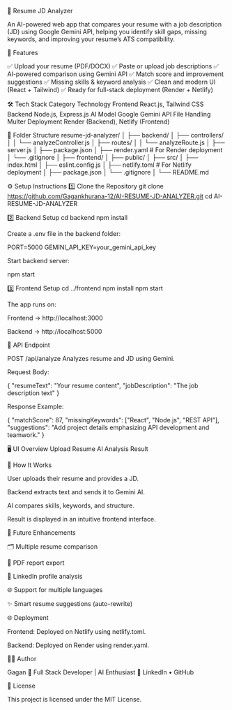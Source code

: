 🧠 Resume JD Analyzer

An AI-powered web app that compares your resume with a job description (JD) using Google Gemini API, helping you identify skill gaps, missing keywords, and improving your resume’s ATS compatibility.

🚀 Features

✅ Upload your resume (PDF/DOCX)
✅ Paste or upload job descriptions
✅ AI-powered comparison using Gemini API
✅ Match score and improvement suggestions
✅ Missing skills & keyword analysis
✅ Clean and modern UI (React + Tailwind)
✅ Ready for full-stack deployment (Render + Netlify)

🛠️ Tech Stack
Category	Technology
Frontend	React.js, Tailwind CSS
Backend	Node.js, Express.js
AI Model	Google Gemini API
File Handling	Multer
Deployment	Render (Backend), Netlify (Frontend)


📂 Folder Structure
resume-jd-analyzer/
│
├── backend/
│   ├── controllers/
│   │   └── analyzeController.js
│   ├── routes/
│   │   └── analyzeRoute.js
│   ├── server.js
│   ├── package.json
│   ├── render.yaml          # For Render deployment
│   └── .gitignore
│
├── frontend/
│   ├── public/
│   ├── src/
│   ├── index.html
│   ├── eslint.config.js
│   ├── netlify.toml         # For Netlify deployment
│   ├── package.json
│   └── .gitignore
│
└── README.md


⚙️ Setup Instructions
1️⃣ Clone the Repository
git clone https://github.com/Gagankhurana-12/AI-RESUME-JD-ANALYZER.git
cd AI-RESUME-JD-ANALYZER

2️⃣ Backend Setup
cd backend
npm install


Create a .env file in the backend folder:

PORT=5000
GEMINI_API_KEY=your_gemini_api_key


Start backend server:

npm start

3️⃣ Frontend Setup
cd ../frontend
npm install
npm start


The app runs on:

Frontend → http://localhost:3000

Backend → http://localhost:5000

🧠 API Endpoint

POST /api/analyze
Analyzes resume and JD using Gemini.

Request Body:

{
  "resumeText": "Your resume content",
  "jobDescription": "The job description text"
}


Response Example:

{
  "matchScore": 87,
  "missingKeywords": ["React", "Node.js", "REST API"],
  "suggestions": "Add project details emphasizing API development and teamwork."
}

🖥️ UI Overview
Upload Resume	AI Analysis Result

	
🧮 How It Works

User uploads their resume and provides a JD.

Backend extracts text and sends it to Gemini AI.

AI compares skills, keywords, and structure.

Result is displayed in an intuitive frontend interface.

🔮 Future Enhancements

🗂️ Multiple resume comparison

📑 PDF report export

🧾 LinkedIn profile analysis

🌐 Support for multiple languages

✨ Smart resume suggestions (auto-rewrite)

🌐 Deployment

Frontend: Deployed on Netlify using netlify.toml.

Backend: Deployed on Render using render.yaml.

👨‍💻 Author

Gagan
📍 Full Stack Developer | AI Enthusiast
🔗 LinkedIn
 • GitHub

🪪 License

This project is licensed under the MIT License.
